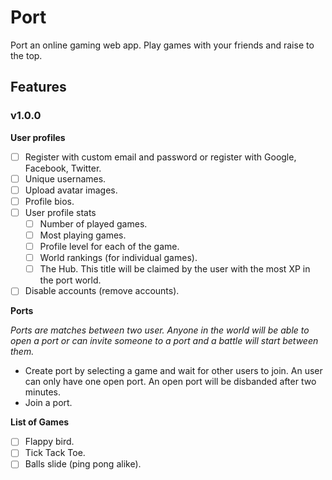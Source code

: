 # Port

Port an online gaming web app. Play games with your friends and raise to the top.

## Features

### v1.0.0

**User profiles**

- [ ] Register with custom email and password or register with Google, Facebook, Twitter.
- [ ] Unique usernames.
- [ ] Upload avatar images.
- [ ] Profile bios.
- [ ] User profile stats
    - [ ] Number of played games.
    - [ ] Most playing games.
    - [ ] Profile level for each of the game.
    - [ ] World rankings (for individual games).
    - [ ] The Hub. This title will be claimed by the user with the most XP in the port world.
- [ ] Disable accounts (remove accounts).

**Ports**

_Ports are matches between two user. Anyone in the world will be able to open a port or can invite someone to a port and a battle will start between them._

- Create port by selecting a game and wait for other users to join. An user can only have one open port. An open port will be disbanded after two minutes.
- Join a port.

**List of Games**

- [ ] Flappy bird.
- [ ] Tick Tack Toe.
- [ ] Balls slide (ping pong alike).

